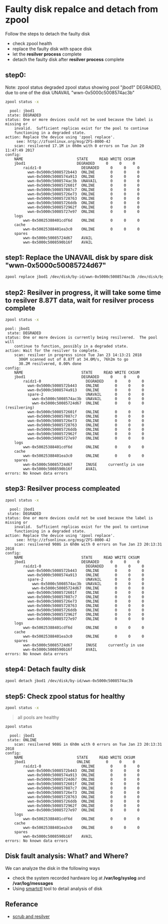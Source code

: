 # Faulty disk repalce and detach from zpool

Follow the steps to detach the faulty disk
- check zpool health
- replace the faulty disk with space disk
- let the **resilver process** complete
- detach the faulty disk after **resilver process** complete

## step0: 
Note: zpool status degraded
zpool status showing pool "jbod1" DEGRADED, due to one of the disk UNAVAIL "wwn-0x5000c5008574ac3b"
```bash
zpool status -x
```

	  pool: jbod1
	 state: DEGRADED
	status: One or more devices could not be used because the label is missing or
		invalid.  Sufficient replicas exist for the pool to continue
		functioning in a degraded state.
	action: Replace the device using 'zpool replace'.
		 see: http://zfsonlinux.org/msg/ZFS-8000-4J
		scan: resilvered 17.1M in 0h0m with 0 errors on Tue Jun 20 11:47:49 2017
	config:
		NAME                        STATE     READ WRITE CKSUM
		jbod1                       DEGRADED     0     0     0
			raidz1-0                  DEGRADED     0     0     0
			  wwn-0x5000c5008572b443  ONLINE       0     0     0
			  wwn-0x5000c5008574a913  ONLINE       0     0     0
			  wwn-0x5000c5008574ac3b  UNAVAIL      0     0     0
			  wwn-0x5000c5008572601f  ONLINE       0     0     0
			  wwn-0x5000c500857087c7  ONLINE       0     0     0
			  wwn-0x5000c50085726e73  ONLINE       0     0     0
			  wwn-0x5000c50085728763  ONLINE       0     0     0
			  wwn-0x5000c50085726ddb  ONLINE       0     0     0
			  wwn-0x5000c5008572962f  ONLINE       0     0     0
			  wwn-0x5000c50085727e97  ONLINE       0     0     0
		logs
			wwn-0x50025388401cdf6d    ONLINE       0     0     0
		cache
			wwn-0x50025388401ea3c0    ONLINE       0     0     0
		spares
			wwn-0x5000c50085724d67    AVAIL   
			wwn-0x5000c5008590b16f    AVAIL   


## step1: Replace the UNAVAIL disk by spare disk "wwn-0x5000c50085724d67"
```bash
zpool replace jbod1 /dev/disk/by-id/wwn-0x5000c5008574ac3b /dev/disk/by-id/wwn-0x5000c50085724d67
```

## step2: Resilver in progress, it will take some time to resilver 8.87T data, wait for resilver process complete
```bash
zpool status -x
```

	pool: jbod1
	 state: DEGRADED
	status: One or more devices is currently being resilvered.  The pool will
		continue to function, possibly in a degraded state.
	action: Wait for the resilver to complete.
		scan: resilver in progress since Tue Jan 23 14:13:21 2018
		  306M scanned out of 8.87T at 34.0M/s, 76h2m to go
		  30.2M resilvered, 0.00% done
	config:
		NAME                          STATE     READ WRITE CKSUM
		jbod1                         DEGRADED     0     0     0
			raidz1-0                    DEGRADED     0     0     0
			  wwn-0x5000c5008572b443    ONLINE       0     0     0
			  wwn-0x5000c5008574a913    ONLINE       0     0     0
			  spare-2                   UNAVAIL      0     0     0
			    wwn-0x5000c5008574ac3b  UNAVAIL      0     0     0
			    wwn-0x5000c50085724d67  ONLINE       0     0     0  (resilvering)
			  wwn-0x5000c5008572601f    ONLINE       0     0     0
			  wwn-0x5000c500857087c7    ONLINE       0     0     0
			  wwn-0x5000c50085726e73    ONLINE       0     0     0
			  wwn-0x5000c50085728763    ONLINE       0     0     0
			  wwn-0x5000c50085726ddb    ONLINE       0     0     0
			  wwn-0x5000c5008572962f    ONLINE       0     0     0
			  wwn-0x5000c50085727e97    ONLINE       0     0     0
		logs
			wwn-0x50025388401cdf6d      ONLINE       0     0     0
		cache
			wwn-0x50025388401ea3c0      ONLINE       0     0     0
		spares
			wwn-0x5000c50085724d67      INUSE     currently in use
			wwn-0x5000c5008590b16f      AVAIL   
	errors: No known data errors


## step3: Resilver process compleated 
```bash
zpool status -x
```

	  pool: jbod1
	 state: DEGRADED
	status: One or more devices could not be used because the label is missing or
		invalid.  Sufficient replicas exist for the pool to continue
		functioning in a degraded state.
	action: Replace the device using 'zpool replace'.
		 see: http://zfsonlinux.org/msg/ZFS-8000-4J
		scan: resilvered 908G in 6h0m with 0 errors on Tue Jan 23 20:13:31 2018
	config:
		NAME                          STATE     READ WRITE CKSUM
		jbod1                         DEGRADED     0     0     0
			raidz1-0                    DEGRADED     0     0     0
			  wwn-0x5000c5008572b443    ONLINE       0     0     0
			  wwn-0x5000c5008574a913    ONLINE       0     0     0
			  spare-2                   UNAVAIL      0     0     0
			    wwn-0x5000c5008574ac3b  UNAVAIL      0     0     0
			    wwn-0x5000c50085724d67  ONLINE       0     0     0
			  wwn-0x5000c5008572601f    ONLINE       0     0     0
			  wwn-0x5000c500857087c7    ONLINE       0     0     0
			  wwn-0x5000c50085726e73    ONLINE       0     0     0
			  wwn-0x5000c50085728763    ONLINE       0     0     0
			  wwn-0x5000c50085726ddb    ONLINE       0     0     0
			  wwn-0x5000c5008572962f    ONLINE       0     0     0
			  wwn-0x5000c50085727e97    ONLINE       0     0     0
		logs
			wwn-0x50025388401cdf6d      ONLINE       0     0     0
		cache
			wwn-0x50025388401ea3c0      ONLINE       0     0     0
		spares
			wwn-0x5000c50085724d67      INUSE     currently in use
			wwn-0x5000c5008590b16f      AVAIL   
	errors: No known data errors


## step4: Detach faulty disk
```bash
zpool detach jbod1 /dev/disk/by-id/wwn-0x5000c5008574ac3b
```

## step5: Check zpool status for healthy
```bash
zpool status -x
```
> all pools are healthy

```bash
zpool status
```
	  pool: jbod1
	 state: ONLINE
		scan: resilvered 908G in 6h0m with 0 errors on Tue Jan 23 20:13:31 2018
	config:
		NAME                        STATE     READ WRITE CKSUM
		jbod1                       ONLINE       0     0     0
			raidz1-0                  ONLINE       0     0     0
			  wwn-0x5000c5008572b443  ONLINE       0     0     0
			  wwn-0x5000c5008574a913  ONLINE       0     0     0
			  wwn-0x5000c50085724d67  ONLINE       0     0     0
			  wwn-0x5000c5008572601f  ONLINE       0     0     0
			  wwn-0x5000c500857087c7  ONLINE       0     0     0
			  wwn-0x5000c50085726e73  ONLINE       0     0     0
			  wwn-0x5000c50085728763  ONLINE       0     0     0
			  wwn-0x5000c50085726ddb  ONLINE       0     0     0
			  wwn-0x5000c5008572962f  ONLINE       0     0     0
			  wwn-0x5000c50085727e97  ONLINE       0     0     0
		logs
			wwn-0x50025388401cdf6d    ONLINE       0     0     0
		cache
			wwn-0x50025388401ea3c0    ONLINE       0     0     0
		spares
			wwn-0x5000c5008590b16f    AVAIL   
	errors: No known data errors

## Disk fault analysis: What? and Where?
We can analyze the disk in the following ways
- check the system recorded hardware log at **/var/log/syslog** and **/var/log/messages**
- Using [smartctl](disk_health_check_using_smartctl) tool to detail analysis of disk

## Referance
- [scrub and resilver](https://pthree.org/2012/12/11/zfs-administration-part-vi-scrub-and-resilver/)
